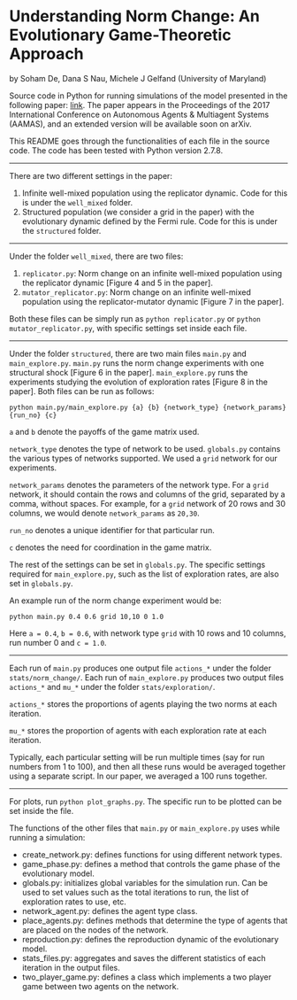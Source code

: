 # Understanding Norm Change: An Evolutionary Game-Theoretic Approach
by Soham De, Dana S Nau, Michele J Gelfand (University of Maryland)

Source code in Python for running simulations of the model presented in the following paper: [link](http://www.gelfand.umd.edu/papers/De%20Nau%20Gelfand%20Norm%20Change%20AAMAS.pdf). The paper appears in the Proceedings of the 2017 International Conference on Autonomous Agents & Multiagent Systems (AAMAS), and an extended version will be available soon on arXiv.

This README goes through the functionalities of each file in the source code. The code has been tested with Python version 2.7.8.

---

There are two different settings in the paper:
1. Infinite well-mixed population using the replicator dynamic. Code for this is under the `well_mixed` folder.
2. Structured population (we consider a grid in the paper) with the evolutionary dynamic defined by the Fermi rule. Code for this is under the `structured` folder.

---

Under the folder `well_mixed`, there are two files:
1. `replicator.py`: Norm change on an infinite well-mixed population using the replicator dynamic [Figure 4 and 5 in the paper].
2. `mutator_replicator.py`: Norm change on an infinite well-mixed population using the replicator-mutator dynamic [Figure 7 in the paper].

Both these files can be simply run as `python replicator.py` or `python mutator_replicator.py`, with specific settings set inside each file.

---

Under the folder `structured`, there are two main files `main.py` and `main_explore.py`. `main.py` runs the norm change experiments with one structural shock [Figure 6 in the paper]. `main_explore.py` runs the experiments studying the evolution of exploration rates [Figure 8 in the paper]. Both files can be run as follows:

```
python main.py/main_explore.py {a} {b} {network_type} {network_params} {run_no} {c}
```

`a` and `b` denote the payoffs of the game matrix used.

`network_type` denotes the type of network to be used. `globals.py` contains the various types of networks supported. We used a `grid` network for our experiments.

`network_params` denotes the parameters of the network type. For a `grid` network, it should contain the rows and columns of the grid, separated by a comma, without spaces. For example, for a `grid` network of 20 rows and 30 columns, we would denote `network_params` as `20,30`.

`run_no` denotes a unique identifier for that particular run.

`c` denotes the need for coordination in the game matrix.

The rest of the settings can be set in `globals.py`. The specific settings required for `main_explore.py`, such as the list of exploration rates, are also set in `globals.py`.

An example run of the norm change experiment would be:

```
python main.py 0.4 0.6 grid 10,10 0 1.0
```

Here `a = 0.4`, `b = 0.6`, with network type `grid` with 10 rows and 10 columns, run number 0 and `c = 1.0`.

---

Each run of `main.py` produces one output file `actions_*` under the folder `stats/norm_change/`. Each run of `main_explore.py` produces two output files `actions_*` and `mu_*` under the folder `stats/exploration/`.

`actions_*` stores the proportions of agents playing the two norms at each iteration.

`mu_*` stores the proportion of agents with each exploration rate at each iteration.

Typically, each particular setting will be run multiple times (say for run numbers from 1 to 100), and then all these runs would be averaged together using a separate script. In our paper, we averaged a 100 runs together.

---

For plots, run `python plot_graphs.py`. The specific run to be plotted can be set inside the file.

The functions of the other files that `main.py` or `main_explore.py` uses while running a simulation:

* create_network.py: defines functions for using different network types.
* game_phase.py: defines a method that controls the game phase of the evolutionary model.
* globals.py: initializes global variables for the simulation run. Can be used to set values such as the total iterations to run, the list of exploration rates to use, etc.
* network_agent.py: defines the agent type class.
* place_agents.py: defines methods that determine the type of agents that are placed on the nodes of the network.
* reproduction.py: defines the reproduction dynamic of the evolutionary model.
* stats_files.py: aggregates and saves the different statistics of each iteration in the output files.
* two_player_game.py: defines a class which implements a two player game between two agents on the network.
